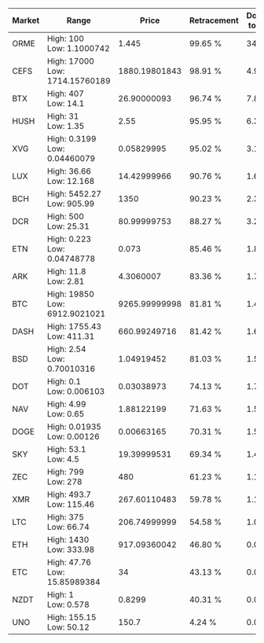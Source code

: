 | Market | Range | Price| Retracement | Doubles to 50% |
| --- | --- | --- | --- | --- |
| ORME | High: 100<br />Low: 1.1000742 | 1.445 | 99.65 % | 34.98 |
| CEFS | High: 17000<br />Low: 1714.15760189 | 1880.19801843 | 98.91 % | 4.98 |
| BTX | High: 407<br />Low: 14.1 | 26.90000093 | 96.74 % | 7.83 |
| HUSH | High: 31<br />Low: 1.35 | 2.55 | 95.95 % | 6.34 |
| XVG | High: 0.3199<br />Low: 0.04460079 | 0.05829995 | 95.02 % | 3.13 |
| LUX | High: 36.66<br />Low: 12.168 | 14.42999966 | 90.76 % | 1.69 |
| BCH | High: 5452.27<br />Low: 905.99 | 1350 | 90.23 % | 2.35 |
| DCR | High: 500<br />Low: 25.31 | 80.99999753 | 88.27 % | 3.24 |
| ETN | High: 0.223<br />Low: 0.04748778 | 0.073 | 85.46 % | 1.85 |
| ARK | High: 11.8<br />Low: 2.81 | 4.3060007 | 83.36 % | 1.70 |
| BTC | High: 19850<br />Low: 6912.9021021 | 9265.99999998 | 81.81 % | 1.44 |
| DASH | High: 1755.43<br />Low: 411.31 | 660.99249716 | 81.42 % | 1.64 |
| BSD | High: 2.54<br />Low: 0.70010316 | 1.04919452 | 81.03 % | 1.54 |
| DOT | High: 0.1<br />Low: 0.006103 | 0.03038973 | 74.13 % | 1.75 |
| NAV | High: 4.99<br />Low: 0.65 | 1.88122199 | 71.63 % | 1.50 |
| DOGE | High: 0.01935<br />Low: 0.00126 | 0.00663165 | 70.31 % | 1.55 |
| SKY | High: 53.1<br />Low: 4.5 | 19.39999531 | 69.34 % | 1.48 |
| ZEC | High: 799<br />Low: 278 | 480 | 61.23 % | 1.12 |
| XMR | High: 493.7<br />Low: 115.46 | 267.60110483 | 59.78 % | 1.14 |
| LTC | High: 375<br />Low: 66.74 | 206.74999999 | 54.58 % | 1.07 |
| ETH | High: 1430<br />Low: 333.98 | 917.09360042 | 46.80 % | 0.00 |
| ETC | High: 47.76<br />Low: 15.85989384 | 34 | 43.13 % | 0.00 |
| NZDT | High: 1<br />Low: 0.578 | 0.8299 | 40.31 % | 0.00 |
| UNO | High: 155.15<br />Low: 50.12 | 150.7 | 4.24 % | 0.00 |

